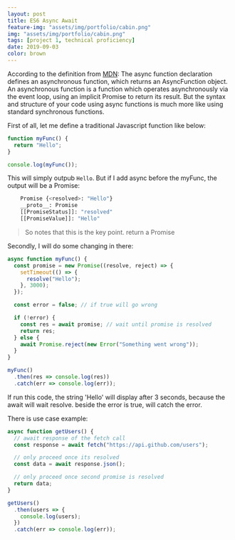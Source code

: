 ```yaml
---
layout: post
title: ES6 Async Await
feature-img: "assets/img/portfolio/cabin.png"
img: "assets/img/portfolio/cabin.png"
tags: [project 1, technical proficiency]
date: 2019-09-03
color: brown
---
```


According to the definition from <a target="_blank" href="https://developer.mozilla.org/en-US/docs/Web/JavaScript/Reference/Statements/async_function">MDN</a>: The async function declaration defines an asynchronous function, which returns an AsyncFunction object. An asynchronous function is a function which operates asynchronously via the event loop, using an implicit Promise to return its result. But the syntax and structure of your code using async functions is much more like using standard synchronous functions.

First of all, let me define a traditional Javascript function like below:

```javascript
function myFunc() {
  return "Hello";
}

console.log(myFunc());
```

This will simply outpub `Hello`. But if I add async before the myFunc, the output will be a Promise:

```bash
    Promise {<resolved>: "Hello"}
    __proto__: Promise
    [[PromiseStatus]]: "resolved"
    [[PromiseValue]]: "Hello"
```

> So notes that this is the key point. return a Promise

Secondly, I will do some changing in there:

```javascript
async function myFunc() {
  const promise = new Promise((resolve, reject) => {
    setTimeout(() => {
      resolve("Hello");
    }, 3000);
  });

  const error = false; // if true will go wrong

  if (!error) {
    const res = await promise; // wait until promise is resolved
    return res;
  } else {
    await Promise.reject(new Error("Something went wrong"));
  }
}

myFunc()
  .then(res => console.log(res))
  .catch(err => console.log(err));
```

If run this code, the string 'Hello' will display after 3 seconds, because the await will wait resolve. beside the error is true, will catch the error.

There is use case example:

```javascript
async function getUsers() {
  // await response of the fetch call
  const response = await fetch("https://api.github.com/users");

  // only proceed once its resolved
  const data = await response.json();

  // only proceed once second promise is resolved
  return data;
}

getUsers()
  .then(users => {
    console.log(users);
  })
  .catch(err => console.log(err));
```
